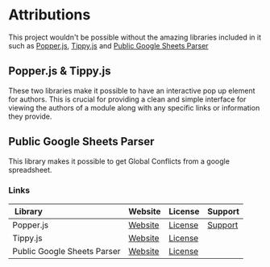 # Attributions

This project wouldn't be possible without the amazing libraries included in it such as [Popper.js](https://popper.js.org/), [Tippy.js](https://atomiks.github.io/tippyjs/) and [Public Google Sheets Parser](https://github.com/fureweb-com/public-google-sheets-parser)

## Popper.js & Tippy.js

These two libraries make it possible to have an interactive pop up element for authors. This is crucial for providing a clean and simple interface for viewing the authors of a module along with any specific links or information they provide.

## Public Google Sheets Parser

This library makes it possible to get Global Conflicts from a google spreadsheet.

### Links

| &nbsp;Library     | Website     | License     | Support     |
| :---------------- | :---------- | :---------- | :---------- |
| Popper.js   | [Website](https://popper.js.org/) | [License](https://github.com/floating-ui/floating-ui/blob/master/LICENSE) | [Support](https://opencollective.com/floating-ui) |
| Tippy.js  | [Website](https://atomiks.github.io/tippyjs/) | [License](https://github.com/atomiks/tippyjs/blob/master/LICENSE) | |
| Public Google Sheets Parser  | [Website](https://github.com/fureweb-com/public-google-sheets-parser) | [License](https://github.com/fureweb-com/public-google-sheets-parser/blob/main/LICENSE) | |

